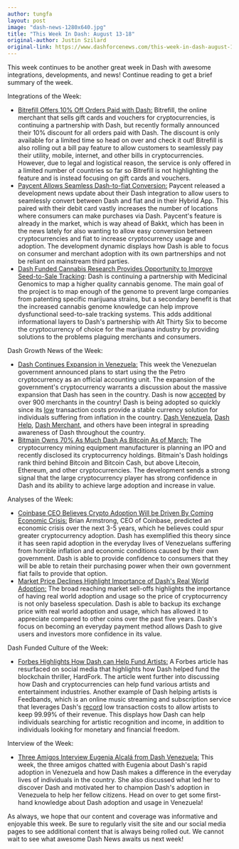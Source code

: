 ```yaml
---
author: tungfa
layout: post
image: "dash-news-1280x640.jpg"
title: "This Week In Dash: August 13-18"
original-author: Justin Szilard
original-link: https://www.dashforcenews.com/this-week-in-dash-august-13-18/
---
```




This week continues to be another great week in Dash with awesome integrations, developments, and news! Continue reading to get a brief summary of the week.

Integrations of the Week:

-   [Bitrefill Offers 10% Off Orders Paid with Dash:](https://www.dashforcenews.com/bitrefill-continues-expansion-and-dash-integration-including-10-off-orders-paid-with-dash/) Bitrefill, the online merchant that sells gift cards and vouchers for cryptocurrencies, is continuing a partnership with Dash, but recently formally announced their 10% discount for all orders paid with Dash. The discount is only available for a limited time so head on over and check it out! Bitrefill is also rolling out a bill pay feature to allow customers to seamlessly pay their utility, mobile, internet, and other bills in cryptocurrencies. However, due to legal and logistical reason, the service is only offered in a limited number of countries so far so Bitrefill is not highlighting the feature and is instead focusing on gift cards and vouchers.
-   [Paycent Allows Seamless Dash-to-fiat Conversion:](https://www.dashforcenews.com/paycent-allows-seamless-dash-to-fiat-exchange-increases-merchant-and-consumer-availability/) Paycent released a development news update about their Dash integration to allow users to seamlessly convert between Dash and fiat and in their Hybrid App. This paired with their debit card vastly increases the number of locations where consumers can make purchases via Dash. Paycent's feature is already in the market, which is way ahead of Bakkt, which has been in the news lately for also wanting to allow easy conversion between cryptocurrencies and fiat to increase cryptocurrency usage and adoption. The development dynamic displays how Dash is able to focus on consumer and merchant adoption with its own partnerships and not be reliant on mainstream third parties.
-   [Dash Funded Cannabis Research Provides Opportunity to Improve Seed-to-Sale Tracking](https://www.dashforcenews.com/dash-funded-cannabis-research-stands-to-improve-seed-to-sale-tracking/): Dash is continuing a partnership with Medicinal Genomics to map a higher quality cannabis genome. The main goal of the project is to map enough of the genome to prevent large companies from patenting specific marijuana strains, but a secondary benefit is that the increased cannabis genome knowledge can help improve dysfunctional seed-to-sale tracking systems. This adds additional informational layers to Dash's partnership with Alt Thirty Six to become the cryptocurrency of choice for the marijuana industry by providing solutions to the problems plaguing merchants and consumers.

Dash Growth News of the Week:

-   [Dash Continues Expansion in Venezuela:](https://www.dashforcenews.com/venezuela-doubles-down-on-petro-cryptocurrency-dash-continues-expansion/) This week the Venezuelan government announced plans to start using the the Petro cryptocurrency as an official accounting unit. The expansion of the government's cryptocurrency warrants a discussion about the massive expansion that Dash has seen in the country. Dash is now [accepted](https://twitter.com/DiscoverDash/status/1030458327199899648) by over 900 merchants in the country! Dash is being adopted so quickly since its [low](https://www.dashforcenews.com/dash-continues-to-provide-low-transaction-costs-to-enable-everyday-dash-usage/) transaction costs provide a stable currency solution for individuals suffering from inflation in the country. [Dash Venezuela](https://www.dashforcenews.com/dash-venezuela-crowdfunds-the-9th-dash-conference-and-7th-dash-city/), [Dash Help](https://twitter.com/dashhelpme), [Dash Merchant](https://twitter.com/dashmerchant), and others have been integral in spreading awareness of Dash throughout the country.
-   [Bitmain Owns 70% As Much Dash As Bitcoin As of March:](https://www.dashforcenews.com/bitmain-releases-crypto-holdings-owns-70-as-much-dash-as-bitcoin-as-of-march/) The cryptocurrency mining equipment manufacturer is planning an IPO and recently disclosed its cryptocurrency holdings. Bitmain's Dash holdings rank third behind Bitcoin and Bitcoin Cash, but above Litecoin, Ethereum, and other cryptocurrencies. The development sends a strong signal that the large cryptocurrency player has strong confidence in Dash and its ability to achieve large adoption and increase in value.

Analyses of the Week:

-   [Coinbase CEO Believes Crypto Adoption Will be Driven By Coming Economic Crisis:](https://www.dashforcenews.com/coinbase-ceo-economic-crises-will-strike-in-next-3-5-years-driving-crypto-adoption/) Brian Armstrong, CEO of Coinbase, predicted an economic crisis over the next 3-5 years, which he believes could spur greater cryptocurrency adoption. Dash has exemplified this theory since it has seen rapid adoption in the everyday lives of Venezuelans suffering from horrible inflation and economic conditions caused by their own government. Dash is able to provide confidence to consumers that they will be able to retain their purchasing power when their own government fiat fails to provide that option.
-   [Market Price Declines Highlight Importance of Dash's Real World Adoption:](https://www.dashforcenews.com/dashs-emphasis-on-real-world-usage-allows-it-to-appreciate-despite-marketwide-price-declines/) The broad reaching market sell-offs highlights the importance of having real world adoption and usage so the price of cryptocurrency is not only baseless speculation. Dash is able to backup its exchange price with real world adoption and usage, which has allowed it to appreciate compared to other coins over the past five years. Dash's focus on becoming an everyday payment method allows Dash to give users and investors more confidence in its value.

Dash Funded Culture of the Week:

-   [Forbes Highlights How Dash can Help Fund Artists:](https://www.dashforcenews.com/forbes-highlights-how-dash-can-help-fund-artists/) A Forbes article has resurfaced on social media that highlights how Dash helped fund the blockchain thriller, HardFork. The article went further into discussing how Dash and cryptocurrencies can help fund various artists and entertainment industries. Another example of Dash helping artists is Feedbands, which is an online music streaming and subscription service that leverages Dash's [record](https://www.dashforcenews.com/dash-continues-to-provide-low-transaction-costs-to-enable-everyday-dash-usage/) low transaction costs to allow artists to keep 99.99% of their revenue. This displays how Dash can help individuals searching for artistic recognition and income, in addition to individuals looking for monetary and financial freedom.

Interview of the Week:

-   [Three Amigos Interview Eugenia Alcalá from Dash Venezuela:](https://www.youtube.com/watch?v=diYgZEmLs_g&feature=youtu.be)[](http://savefrom.net/?url=https%3A%2F%2Fwww.youtube.com%2Fwatch%3Fv%3DdiYgZEmLs_g%26feature%3Dyoutu.be&utm_source=safari&utm_medium=extensions&utm_campaign=link_modifier "Get a direct link") This week, the three amigos chatted with Eugenia about Dash's rapid adoption in Venezuela and how Dash makes a difference in the everyday lives of individuals in the country. She also discussed what led her to discover Dash and motivated her to champion Dash's adoption in Venezuela to help her fellow citizens. Head on over to get some first-hand knowledge about Dash adoption and usage in Venezuela!

As always, we hope that our content and coverage was informative and enjoyable this week. Be sure to regularly visit the site and our social media pages to see additional content that is always being rolled out. We cannot wait to see what awesome Dash News awaits us next week!
